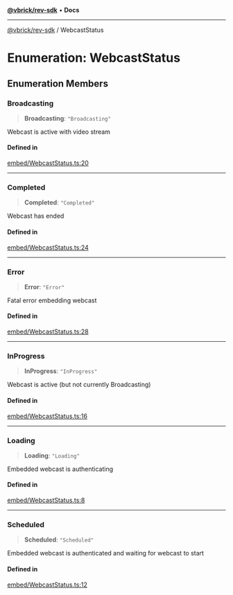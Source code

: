 [**@vbrick/rev-sdk**](../README.md) • **Docs**

***

[@vbrick/rev-sdk](../README.md) / WebcastStatus

# Enumeration: WebcastStatus

## Enumeration Members

### Broadcasting

> **Broadcasting**: `"Broadcasting"`

Webcast is active with video stream

#### Defined in

[embed/WebcastStatus.ts:20](https://github.com/vbrick/rev-sdk-js/blob/main/src/embed/WebcastStatus.ts#L20)

***

### Completed

> **Completed**: `"Completed"`

Webcast has ended

#### Defined in

[embed/WebcastStatus.ts:24](https://github.com/vbrick/rev-sdk-js/blob/main/src/embed/WebcastStatus.ts#L24)

***

### Error

> **Error**: `"Error"`

Fatal error embedding webcast

#### Defined in

[embed/WebcastStatus.ts:28](https://github.com/vbrick/rev-sdk-js/blob/main/src/embed/WebcastStatus.ts#L28)

***

### InProgress

> **InProgress**: `"InProgress"`

Webcast is active (but not currently Broadcasting)

#### Defined in

[embed/WebcastStatus.ts:16](https://github.com/vbrick/rev-sdk-js/blob/main/src/embed/WebcastStatus.ts#L16)

***

### Loading

> **Loading**: `"Loading"`

Embedded webcast is authenticating

#### Defined in

[embed/WebcastStatus.ts:8](https://github.com/vbrick/rev-sdk-js/blob/main/src/embed/WebcastStatus.ts#L8)

***

### Scheduled

> **Scheduled**: `"Scheduled"`

Embedded webcast is authenticated and waiting for webcast to start

#### Defined in

[embed/WebcastStatus.ts:12](https://github.com/vbrick/rev-sdk-js/blob/main/src/embed/WebcastStatus.ts#L12)
